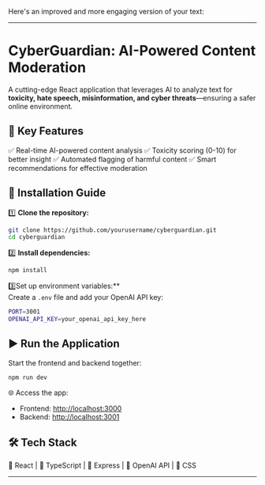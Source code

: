 Here's an improved and more engaging version of your text:  

---

# CyberGuardian: AI-Powered Content Moderation

A cutting-edge React application that leverages AI to analyze text for **toxicity, hate speech, misinformation, and cyber threats**—ensuring a safer online environment.  

## 🚀 Key Features

✅ Real-time AI-powered content analysis
✅ Toxicity scoring (0-10) for better insight
✅ Automated flagging of harmful content
✅ Smart recommendations for effective moderation

## 🔧 **Installation Guide**  

1️⃣ **Clone the repository:**  
```sh
git clone https://github.com/yourusername/cyberguardian.git
cd cyberguardian
```

2️⃣ **Install dependencies:**  
```sh
npm install
```

3️⃣Set up environment variables:**  
Create a `.env` file and add your OpenAI API key:  
```sh
PORT=3001
OPENAI_API_KEY=your_openai_api_key_here
```

## ▶️ **Run the Application**  

Start the frontend and backend together:  
```sh
npm run dev
```

🌐 Access the app: 
- Frontend: [http://localhost:3000](http://localhost:3000)  
- Backend: [http://localhost:3001](http://localhost:3001)  

## 🛠 Tech Stack 

🔹 React | 🔹 TypeScript | 🔹 Express | 🔹 OpenAI API | 🔹 CSS

---
